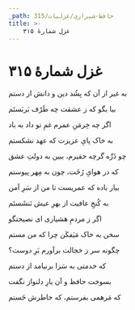 ```yaml
---
_path: حافظ-شیرازی/غزلیات/315
title: >-
    غزل شمارهٔ ۳۱۵
---
```

# غزل شمارهٔ ۳۱۵

<div class="b" id="bn1"><div class="m1"><p>به غیر از آن که بِشُد دین و دانش از دستم</p></div>
<div class="m2"><p>بیا بگو که ز عشقت چه طَرْف بَربَستَم</p></div></div>
<div class="b" id="bn2"><div class="m1"><p>اگر چه خِرمَنِ عمرم غمِ تو داد به باد</p></div>
<div class="m2"><p>به خاک پایِ عزیزت که عهد نشکستم</p></div></div>
<div class="b" id="bn3"><div class="m1"><p>چو ذَرِّه گرچه حقیرم، ببین به دولتِ عشق</p></div>
<div class="m2"><p>که در هوایِ رُخَت، چون به مِهر پیوستم</p></div></div>
<div class="b" id="bn4"><div class="m1"><p>بیار باده که عمریست تا من از سَرِ اَمن</p></div>
<div class="m2"><p>به کُنجِ عافیت از بهرِ عیش نَنشَستَم</p></div></div>
<div class="b" id="bn5"><div class="m1"><p>اگر ز مردمِ هشیاری ای نصیحتگو</p></div>
<div class="m2"><p>سخن به خاک مَیَفکَن چرا که من مستم</p></div></div>
<div class="b" id="bn6"><div class="m1"><p>چگونه سر ز خجالت برآورم بَرِ دوست؟</p></div>
<div class="m2"><p>که خدمتی به سَزا برنیامد از دستم</p></div></div>
<div class="b" id="bn7"><div class="m1"><p>بسوخت حافظ و آن یارِ دلنواز نگفت</p></div>
<div class="m2"><p>که مَرهمی بفرستم، که خاطرش خَستم</p></div></div>
